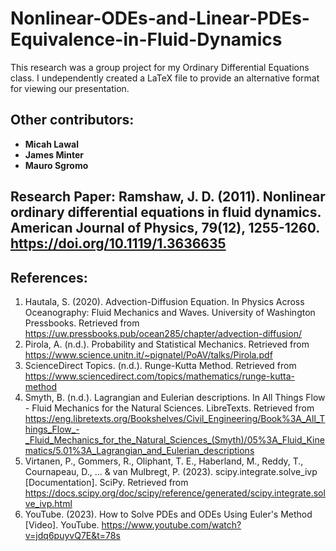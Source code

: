# Nonlinear-ODEs-and-Linear-PDEs-Equivalence-in-Fluid-Dynamics

This research was a group project for my Ordinary Differential Equations class. I undependently created a LaTeX file to provide an alternative format for viewing our presentation.

## Other contributors: 
- **Micah Lawal**
- **James Minter**
- **Mauro Sgromo**

## Research Paper: Ramshaw, J. D. (2011). Nonlinear ordinary differential equations in fluid dynamics. American Journal of Physics, 79(12), 1255-1260. https://doi.org/10.1119/1.3636635

## References:
1. Hautala, S. (2020). Advection-Diffusion Equation. In Physics Across Oceanography: Fluid Mechanics and Waves. University of Washington Pressbooks. Retrieved from https://uw.pressbooks.pub/ocean285/chapter/advection-diffusion/
2. Pirola, A. (n.d.). Probability and Statistical Mechanics. Retrieved from https://www.science.unitn.it/~pignatel/PoAV/talks/Pirola.pdf
3. ScienceDirect Topics. (n.d.). Runge-Kutta Method. Retrieved from https://www.sciencedirect.com/topics/mathematics/runge-kutta-method
4. Smyth, B. (n.d.). Lagrangian and Eulerian descriptions. In All Things Flow - Fluid Mechanics for the Natural Sciences. LibreTexts. Retrieved from https://eng.libretexts.org/Bookshelves/Civil_Engineering/Book%3A_All_Things_Flow_-_Fluid_Mechanics_for_the_Natural_Sciences_(Smyth)/05%3A_Fluid_Kinematics/5.01%3A_Lagrangian_and_Eulerian_descriptions
5. Virtanen, P., Gommers, R., Oliphant, T. E., Haberland, M., Reddy, T., Cournapeau, D., ... & van Mulbregt, P. (2023). scipy.integrate.solve_ivp [Documentation]. SciPy. Retrieved from https://docs.scipy.org/doc/scipy/reference/generated/scipy.integrate.solve_ivp.html
6. YouTube. (2023). How to Solve PDEs and ODEs Using Euler's Method [Video]. YouTube. https://www.youtube.com/watch?v=jdq6puyvQ7E&t=78s



